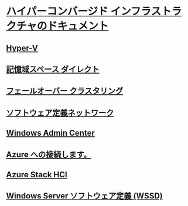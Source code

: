 # [ハイパーコンバージド インフラストラクチャのドキュメント](index.yml)
## [Hyper-V](../virtualization/hyper-v/index.md)
## [記憶域スペース ダイレクト](../storage/storage-spaces/storage-spaces-direct-overview.md)
## [フェールオーバー クラスタリング](../failover-clustering/failover-clustering-overview.md)
## [ソフトウェア定義ネットワーク](https://docs.microsoft.com/windows-server/networking/sdn/)
## [Windows Admin Center](../manage/windows-admin-center/overview.md)
## [Azure への接続します。](../azure-hybrid-services/index.md)
## [Azure Stack HCI](https://docs.microsoft.com/azure-stack/operator/azure-stack-hci-overview)
## [Windows Server ソフトウェア定義 (WSSD)](https://www.microsoft.com/en-us/cloud-platform/software-defined-datacenter)

